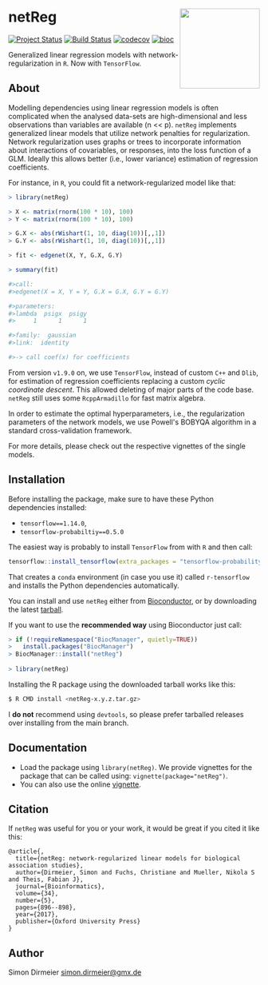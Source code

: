 # netReg <img src="https://rawgit.com/dirmeier/netReg/master/inst/sticker/sticker.png" align="right" width="160px"/>

[![Project Status](http://www.repostatus.org/badges/latest/active.svg)](http://www.repostatus.org/#active)
[![Build Status](https://travis-ci.org/dirmeier/netReg.svg?branch=master)](https://travis-ci.org/dirmeier/netReg)
[![codecov](https://codecov.io/gh/dirmeier/netReg/branch/master/graph/badge.svg)](https://codecov.io/gh/dirmeier/netReg)
[![bioc](https://bioconductor.org/shields/years-in-bioc/netReg.svg)](https://bioconductor.org/packages/release/bioc/html/netReg.html)

Generalized linear regression models with network-regularization in `R`. Now with `TensorFlow`.

## About

Modelling dependencies using linear regression models is often complicated when the 
analysed data-sets are high-dimensional and less observations than variables 
are available (n << p). `netReg` implements generalized linear models 
that utilize network penalties for regularization. Network regularization uses graphs
or trees to incorporate information about interactions of covariables, 
or responses, into the loss function of a GLM. Ideally this allows better (i.e., lower variance)
estimation of regression coefficients. 

For instance, in `R`, you could fit a network-regularized model like that:

```r
> library(netReg)

> X <- matrix(rnorm(100 * 10), 100)
> Y <- matrix(rnorm(100 * 10), 100)

> G.X <- abs(rWishart(1, 10, diag(10))[,,1])
> G.Y <- abs(rWishart(1, 10, diag(10))[,,1])

> fit <- edgenet(X, Y, G.X, G.Y)

> summary(fit)

#>call:
#>edgenet(X = X, Y = Y, G.X = G.X, G.Y = G.Y)

#>parameters:
#>lambda  psigx  psigy 
#>     1      1      1 

#>family:  gaussian
#>link:  identity 

#>-> call coef(x) for coefficients
```

From version `v1.9.0` on, we use `TensorFlow`, instead of custom `C++` and `Dlib`, for
estimation of regression coefficients replacing a custom *cyclic coordinate descent*. This allowed deleting of major parts of the code base.
`netReg` still uses some `RcppArmadillo` for fast matrix algebra.

In order to estimate the optimal hyperparameters, i.e., the regularization parameters
of the network models, we use Powell's BOBYQA algorithm in a standard cross-validation framework.

For more details, please check out the respective vignettes of the single models.

## Installation

Before installing the package, make sure to have these Python dependencies installed:

* `tensorflow==1.14.0`,
* `tensorflow-probabiltiy==0.5.0`

The easiest way is probably to install `TensorFlow` from with `R` and then call:

```r
tensorflow::install_tensorflow(extra_packages = "tensorflow-probability")
```

That creates a `conda` environment (in case you use it) called `r-tensorflow` and installs the Python dependencies automatically.

You can install and use `netReg` either from [Bioconductor](https://bioconductor.org/packages/release/bioc/html/netReg.html),
or by downloading the latest [tarball](https://github.com/dirmeier/netReg/releases).

If you want to use the **recommended way** using Bioconductor just call:

```r
> if (!requireNamespace("BiocManager", quietly=TRUE))
>   install.packages("BiocManager")
> BiocManager::install("netReg")
  
> library(netReg)
```
 
Installing the R package using the downloaded tarball works like this:

```sh
$ R CMD install <netReg-x.y.z.tar.gz>
```

I **do not** recommend using `devtools`, so please prefer tarballed releases over installing from the main branch.

## Documentation

* Load the package using `library(netReg)`. We provide vignettes for the package that can be called using: `vignette(package="netReg")`. 
* You can also use the online [vignette](https://dirmeier.github.io/netReg).

## Citation

If `netReg` was useful for you or your work, it would be great if you cited it like this:

```
@article{,
  title={netReg: network-regularized linear models for biological association studies},
  author={Dirmeier, Simon and Fuchs, Christiane and Mueller, Nikola S and Theis, Fabian J},
  journal={Bioinformatics},
  volume={34},
  number={5},
  pages={896--898},
  year={2017},
  publisher={Oxford University Press}
}

```

## Author

Simon Dirmeier <a href="mailto:simon.dirmeier@gmx.de">simon.dirmeier@gmx.de</a>
